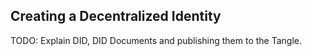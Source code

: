 ## Creating a Decentralized Identity

TODO: Explain DID, DID Documents and publishing them to the Tangle.